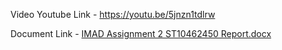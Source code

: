 Video Youtube Link - https://youtu.be/5jnzn1tdlrw

Document Link - [IMAD Assignment 2 ST10462450 Report.docx](https://github.com/ST10462450/IMAD-A2-Tomagotchi-app/files/15219513/IMAD.Assignment.2.ST10462450.Report.docx)
